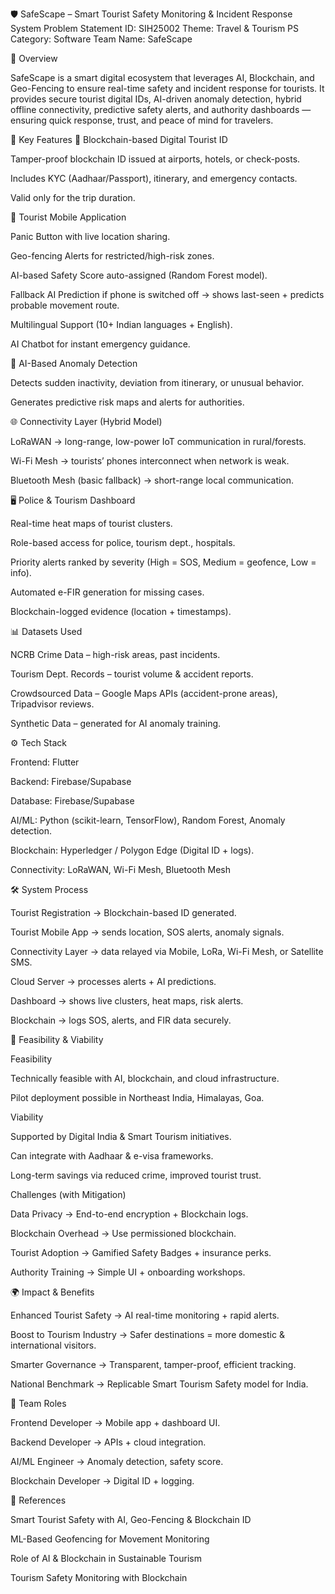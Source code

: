 🛡️ SafeScape – Smart Tourist Safety Monitoring & Incident Response System
Problem Statement ID: SIH25002
Theme: Travel & Tourism
PS Category: Software
Team Name: SafeScape

📌 Overview

SafeScape is a smart digital ecosystem that leverages AI, Blockchain, and Geo-Fencing to ensure real-time safety and incident response for tourists.
It provides secure tourist digital IDs, AI-driven anomaly detection, hybrid offline connectivity, predictive safety alerts, and authority dashboards — ensuring quick response, trust, and peace of mind for travelers.

🎯 Key Features
🔐 Blockchain-based Digital Tourist ID

Tamper-proof blockchain ID issued at airports, hotels, or check-posts.

Includes KYC (Aadhaar/Passport), itinerary, and emergency contacts.

Valid only for the trip duration.

📱 Tourist Mobile Application

Panic Button with live location sharing.

Geo-fencing Alerts for restricted/high-risk zones.

AI-based Safety Score auto-assigned (Random Forest model).

Fallback AI Prediction if phone is switched off → shows last-seen + predicts probable movement route.

Multilingual Support (10+ Indian languages + English).

AI Chatbot for instant emergency guidance.

🤖 AI-Based Anomaly Detection

Detects sudden inactivity, deviation from itinerary, or unusual behavior.

Generates predictive risk maps and alerts for authorities.

🌐 Connectivity Layer (Hybrid Model)

LoRaWAN → long-range, low-power IoT communication in rural/forests.

Wi-Fi Mesh → tourists’ phones interconnect when network is weak.

Bluetooth Mesh (basic fallback) → short-range local communication.

🖥️ Police & Tourism Dashboard

Real-time heat maps of tourist clusters.

Role-based access for police, tourism dept., hospitals.

Priority alerts ranked by severity (High = SOS, Medium = geofence, Low = info).

Automated e-FIR generation for missing cases.

Blockchain-logged evidence (location + timestamps).

📊 Datasets Used

NCRB Crime Data – high-risk areas, past incidents.

Tourism Dept. Records – tourist volume & accident reports.

Crowdsourced Data – Google Maps APIs (accident-prone areas), Tripadvisor reviews.

Synthetic Data – generated for AI anomaly training.

⚙️ Tech Stack

Frontend: Flutter

Backend: Firebase/Supabase

Database: Firebase/Supabase

AI/ML: Python (scikit-learn, TensorFlow), Random Forest, Anomaly detection.

Blockchain: Hyperledger / Polygon Edge (Digital ID + logs).

Connectivity: LoRaWAN, Wi-Fi Mesh, Bluetooth Mesh

🛠️ System Process

Tourist Registration → Blockchain-based ID generated.

Tourist Mobile App → sends location, SOS alerts, anomaly signals.

Connectivity Layer → data relayed via Mobile, LoRa, Wi-Fi Mesh, or Satellite SMS.

Cloud Server → processes alerts + AI predictions.

Dashboard → shows live clusters, heat maps, risk alerts.

Blockchain → logs SOS, alerts, and FIR data securely.

📅 Feasibility & Viability

Feasibility

Technically feasible with AI, blockchain, and cloud infrastructure.

Pilot deployment possible in Northeast India, Himalayas, Goa.

Viability

Supported by Digital India & Smart Tourism initiatives.

Can integrate with Aadhaar & e-visa frameworks.

Long-term savings via reduced crime, improved tourist trust.

Challenges (with Mitigation)

Data Privacy → End-to-end encryption + Blockchain logs.

Blockchain Overhead → Use permissioned blockchain.

Tourist Adoption → Gamified Safety Badges + insurance perks.

Authority Training → Simple UI + onboarding workshops.

🌍 Impact & Benefits

Enhanced Tourist Safety → AI real-time monitoring + rapid alerts.

Boost to Tourism Industry → Safer destinations = more domestic & international visitors.

Smarter Governance → Transparent, tamper-proof, efficient tracking.

National Benchmark → Replicable Smart Tourism Safety model for India.

👥 Team Roles

Frontend Developer → Mobile app + dashboard UI.

Backend Developer → APIs + cloud integration.

AI/ML Engineer → Anomaly detection, safety score.

Blockchain Developer → Digital ID + logging.

📖 References

Smart Tourist Safety with AI, Geo-Fencing & Blockchain ID

ML-Based Geofencing for Movement Monitoring

Role of AI & Blockchain in Sustainable Tourism

Tourism Safety Monitoring with Blockchain
